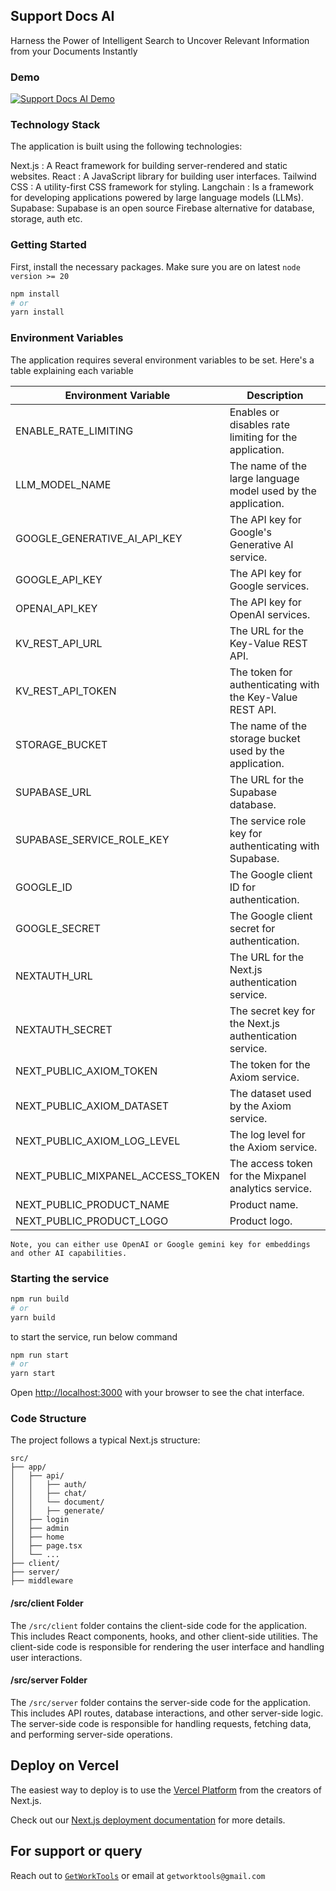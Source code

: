 ## Support Docs AI

Harness the Power of Intelligent Search to Uncover Relevant Information from your Documents Instantly

### Demo
[![Support Docs AI Demo](https://img.youtube.com/vi/Zjk71esceU0/0.jpg)](https://www.youtube.com/watch?v=Zjk71esceU0)

### Technology Stack
The application is built using the following technologies:

Next.js : A React framework for building server-rendered and static websites.
React : A JavaScript library for building user interfaces.
Tailwind CSS : A utility-first CSS framework for styling.
Langchain : Is a framework for developing applications powered by large language models (LLMs).
Supabase: Supabase is an open source Firebase alternative for database, storage, auth etc.

### Getting Started

First, install the necessary packages. Make sure you are on latest `node version >= 20`

```bash
npm install
# or
yarn install
```

### Environment Variables
The application requires several environment variables to be set. Here's a table explaining each variable

| Environment Variable                     | Description                                                   |
|------------------------------------------|---------------------------------------------------------------|
| ENABLE_RATE_LIMITING                     | Enables or disables rate limiting for the application.        |
| LLM_MODEL_NAME                           | The name of the large language model used by the application. |
| GOOGLE_GENERATIVE_AI_API_KEY             | The API key for Google's Generative AI service.              |
| GOOGLE_API_KEY                           | The API key for Google services.                              |
| OPENAI_API_KEY                           | The API key for OpenAI services.                              |
| KV_REST_API_URL                          | The URL for the Key-Value REST API.                          |
| KV_REST_API_TOKEN                        | The token for authenticating with the Key-Value REST API.    |
| STORAGE_BUCKET                           | The name of the storage bucket used by the application.       |
| SUPABASE_URL                             | The URL for the Supabase database.                            |
| SUPABASE_SERVICE_ROLE_KEY                | The service role key for authenticating with Supabase.        |
| GOOGLE_ID                                | The Google client ID for authentication.                      |
| GOOGLE_SECRET                            | The Google client secret for authentication.                  |
| NEXTAUTH_URL                             | The URL for the Next.js authentication service.              |
| NEXTAUTH_SECRET                          | The secret key for the Next.js authentication service.        |
| NEXT_PUBLIC_AXIOM_TOKEN                  | The token for the Axiom service.                              |
| NEXT_PUBLIC_AXIOM_DATASET                | The dataset used by the Axiom service.                        |
| NEXT_PUBLIC_AXIOM_LOG_LEVEL              | The log level for the Axiom service.                          |
| NEXT_PUBLIC_MIXPANEL_ACCESS_TOKEN        | The access token for the Mixpanel analytics service.          |
| NEXT_PUBLIC_PRODUCT_NAME                 | Product name.                                                 |
| NEXT_PUBLIC_PRODUCT_LOGO                 | Product logo.                                                 |

```
Note, you can either use OpenAI or Google gemini key for embeddings and other AI capabilities.
```

### Starting the service

```bash
npm run build
# or
yarn build
```

to start the service, run below command

```bash
npm run start
# or
yarn start
```

Open [http://localhost:3000](http://localhost:3000) with your browser to see the chat interface.


### Code Structure
The project follows a typical Next.js structure:

```
src/
├── app/
│   ├── api/
│   │   ├── auth/
│   │   ├── chat/
│   │   └── document/
│   │   ├── generate/
│   ├── login
│   ├── admin
│   ├── home
│   ├── page.tsx
│   └── ...
├── client/
├── server/
├── middleware
```

#### /src/client Folder
The `/src/client` folder contains the client-side code for the application. This includes React components, hooks, and other client-side utilities. The client-side code is responsible for rendering the user interface and handling user interactions.

#### /src/server Folder
The `/src/server` folder contains the server-side code for the application. This includes API routes, database interactions, and other server-side logic. The server-side code is responsible for handling requests, fetching data, and performing server-side operations.


## Deploy on Vercel

The easiest way to deploy is to use the [Vercel Platform](https://vercel.com/new?utm_medium=default-template&filter=next.js&utm_source=create-next-app&utm_campaign=create-next-app-readme) from the creators of Next.js.

Check out our [Next.js deployment documentation](https://nextjs.org/docs/deployment) for more details.

## For support or query
Reach out to [`GetWorkTools`](https://getworktools.com) or email at `getworktools@gmail.com`


